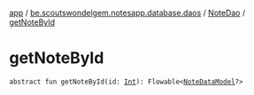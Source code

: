 [app](../../index.md) / [be.scoutswondelgem.notesapp.database.daos](../index.md) / [NoteDao](index.md) / [getNoteById](./get-note-by-id.md)

# getNoteById

`abstract fun getNoteById(id: `[`Int`](https://kotlinlang.org/api/latest/jvm/stdlib/kotlin/-int/index.html)`): Flowable<`[`NoteDataModel`](../../be.scoutswondelgem.notesapp.database.entities/-note-data-model/index.md)`?>`